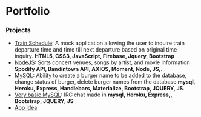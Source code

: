# Portfolio


### Projects

- [Train Schedule](https://missi3223.github.io/TrainSchedule/): A mock application allowing the user to inquire train departure time and time till next departure based on original time inquiry. **HTNL5, CSS3, JavaScript, Firebase, Jquery, Bootstrap**
- [NodeJS](https://missi3223.github.io/LIRI-Bot/): Sorts concert venues, songs by artist, and movie information **Spodify API, Bandintown API, AXIOS, Moment, Node, JS,**.
- [MySQL](https://afternoon-dawn-18457.herokuapp.com/): Ability to create a burger name to be added to the database, change status of burger, delete burger names from the database **mysql, Heroku, Express, Handlebars, Materialize, Bootstrap, JQUERY, JS**.
- [Very basic MySQL](https://polar-retreat-70832.herokuapp.com/): IRC chat made in **mysql, Heroku, Express,, Bootstrap, JQUERY, JS**
- [App idea](https://fast-castle-15070.herokuapp.com/):

